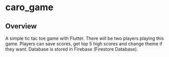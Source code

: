 # caro_game

## Overview
A simple tic tac toe game with Flutter. There will be two players playing this game. Players can save scores, get top 5 high scores and change theme if they want. Database is stored in Firebase (Firestore Database).


